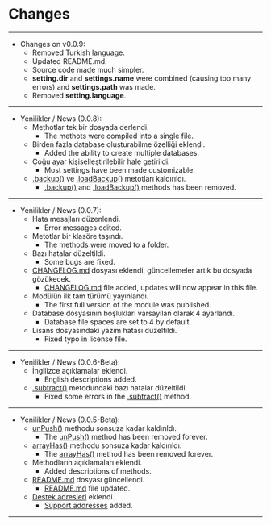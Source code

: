 # Changes

<hr>

- Changes on v0.0.9:
  - Removed Turkish language.
  - Updated README.md.
  - Source code made much simpler.
  - **setting.dir** and **settings.name** were combined (causing too many errors) and **settings.path** was made.
  - Removed **setting.language**.

<hr>

- Yenilikler / News (0.0.8):
  - Methotlar tek bir dosyada derlendi.
    - The methots were compiled into a single file.
  - Birden fazla database oluşturabilme özelliği eklendi.
    - Added the ability to create multiple databases.
  - Çoğu ayar kişiselleştirilebilir hale getirildi.
    - Most settings have been made customizable.
  - [.backup()](https://www.npmjs.com/package/nope.db#backup) ve [.loadBackup()](https://www.npmjs.com/package/nope.db#loadBackup) metotları kaldırıldı.
    - [.backup()](https://www.npmjs.com/package/nope.db#backup) and [.loadBackup()](https://www.npmjs.com/package/nope.db#loadBackup) methods has been removed.

<hr>

- Yenilikler / News (0.0.7):
  - Hata mesajları düzenlendi.
    - Error messages edited.
  - Metotlar bir klasöre taşındı.
    - The methods were moved to a folder.
  - Bazı hatalar düzeltildi.
    - Some bugs are fixed.
  - [CHANGELOG.md](https://www.npmjs.com/package/nope.db#changelog.md) dosyası eklendi, güncellemeler artık bu dosyada gözükecek.
    - [CHANGELOG.md](https://www.npmjs.com/package/nope.db#changelog.md) file added, updates will now appear in this file.
  - Modülün ilk tam türümü yayınlandı.
    - The first full version of the module was published.
  - Database dosyasının boşlukları varsayılan olarak 4 ayarlandı.
    - Database file spaces are set to 4 by default.
  - Lisans dosyasındaki yazım hatası düzeltildi.
    - Fixed typo in license file.

<hr>

- Yenilikler / News (0.0.6-Beta):
  - İngilizce açıklamalar eklendi.
    - English descriptions added.
  - [.subtract()](https://www.npmjs.com/package/nope.db#subtract) metodundaki bazı hatalar düzeltildi.
    - Fixed some errors in the [.subtract()](https://www.npmjs.com/package/nope.db#subtract) method.

<hr>

- Yenilikler / News (0.0.5-Beta):
  - [unPush()](https://www.npmjs.com/package/nope.db#unPush) methodu sonsuza kadar kaldırıldı.
    - The [unPush()](https://www.npmjs.com/package/nope.db#unPush) method has been removed forever.
  - [arrayHas()](https://www.npmjs.com/package/nope.db#arrayHas) methodu sonsuza kadar kaldırıldı.
    - The [arrayHas()](https://www.npmjs.com/package/nope.db#arrayHas) method has been removed forever.
  - Methodların açıklamaları eklendi.
    - Added descriptions of methods.
  - [README.md](https://www.npmjs.com/package/nope.db#readme.md) dosyası güncellendi.
    - [README.md](https://www.npmjs.com/package/nope.db#readme.md) file updated.
  - [Destek adresleri](https://www.npmjs.com/package/nope.db#support) eklendi.
    - [Support addresses](https://www.npmjs.com/package/nope.db#support) added.
   
<hr>
